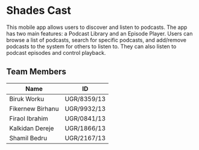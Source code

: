 # Shades Cast
This mobile app allows users to discover and listen to podcasts. The app has two main features: a Podcast Library and an Episode Player. Users can browse a list of podcasts, search for specific podcasts, and add/remove podcasts to the system for others to listen to. They can also listen to podcast episodes and control playback.

## Team Members
| Name	            | ID           |
|-------------------|--------------|
| Biruk Worku	      | UGR/8359/13  |
| Fikernew Birhanu  |	UGR/9932/13 |
| Firaol Ibrahim    |	UGR/0841/13 |
| Kalkidan Dereje   |	UGR/1866/13 |
| Shamil Bedru      |	UGR/2167/13 |

